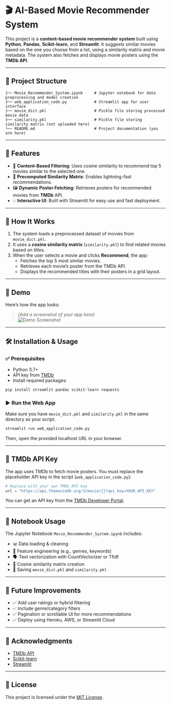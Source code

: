 
# 🎬 AI-Based Movie Recommender System

This project is a **content-based movie recommender system** built using **Python**, **Pandas**, **Scikit-learn**, and **Streamlit**. It suggests similar movies based on the one you choose from a list, using a similarity matrix and movie metadata. The system also fetches and displays movie posters using the **TMDb API**.

---

## 📁 Project Structure

```
├── Movie_Recommender_System.ipynb     # Jupyter notebook for data preprocessing and model creation
├── web_application_code.py            # Streamlit app for user interface
├── movie_dict.pkl                     # Pickle file storing processed movie data
├── similarity.pkl                     # Pickle file storing similarity matrix (not uploaded here)
└── README.md                          # Project documentation (you are here)
```

---

## 🚀 Features

- 📌 **Content-Based Filtering**: Uses cosine similarity to recommend top 5 movies similar to the selected one.
- 🧠 **Precomputed Similarity Matrix**: Enables lightning-fast recommendations.
- 🖼️ **Dynamic Poster Fetching**: Retrieves posters for recommended movies from **TMDb** API.
- 💡 **Interactive UI**: Built with Streamlit for easy use and fast deployment.

---

## 🧪 How It Works

1. The system loads a preprocessed dataset of movies from `movie_dict.pkl`.
2. It uses a **cosine similarity matrix** (`similarity.pkl`) to find related movies based on titles.
3. When the user selects a movie and clicks **Recommend**, the app:
   - Fetches the top 5 most similar movies.
   - Retrieves each movie’s poster from the TMDb API.
   - Displays the recommended titles with their posters in a grid layout.

---

## 📸 Demo

Here’s how the app looks:

> *(Add a screenshot of your app here)*  
> ![Demo Screenshot](https://image.tmdb.org/t/p/w500/your_sample_poster.jpg)

---

## 🛠️ Installation & Usage

### ✅ Prerequisites

- Python 3.7+
- API key from [TMDb](https://www.themoviedb.org/)
- Install required packages:

```bash
pip install streamlit pandas scikit-learn requests
```

### ▶️ Run the Web App

Make sure you have `movie_dict.pkl` and `similarity.pkl` in the same directory as your script.

```bash
streamlit run web_application_code.py
```

Then, open the provided localhost URL in your browser.

---

## 🔐 TMDb API Key

The app uses TMDb to fetch movie posters. You must replace the placeholder API key in the script (`web_application_code.py`):

```python
# Replace with your own TMDb API key
url = "https://api.themoviedb.org/3/movie/{}?api_key=YOUR_API_KEY"
```

You can get an API key from the [TMDb Developer Portal](https://developers.themoviedb.org/3/getting-started/introduction).

---

## 📓 Notebook Usage

The Jupyter Notebook `Movie_Recommender_System.ipynb` includes:

- 📊 Data loading & cleaning
- 🧩 Feature engineering (e.g., genres, keywords)
- 🗣️ Text vectorization with CountVectorizer or Tfidf
- 🧠 Cosine similarity matrix creation
- 💾 Saving `movie_dict.pkl` and `similarity.pkl`

---

## 🌱 Future Improvements

- ✅ Add user ratings or hybrid filtering
- ✅ Include genre/category filters
- ✅ Pagination or scrollable UI for more recommendations
- ✅ Deploy using Heroku, AWS, or Streamlit Cloud

---

## 🤝 Acknowledgments

- [TMDb API](https://developers.themoviedb.org/)
- [Scikit-learn](https://scikit-learn.org/)
- [Streamlit](https://streamlit.io/)

---

## 📜 License

This project is licensed under the [MIT License](LICENSE).
